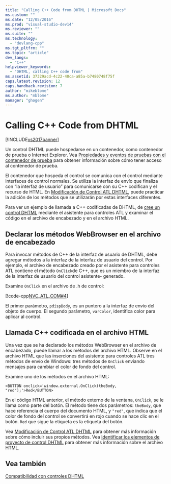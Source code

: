 ```yaml
---
title: "Calling C++ Code from DHTML | Microsoft Docs"
ms.custom: ""
ms.date: "12/05/2016"
ms.prod: "visual-studio-dev14"
ms.reviewer: ""
ms.suite: ""
ms.technology: 
  - "devlang-cpp"
ms.tgt_pltfrm: ""
ms.topic: "article"
dev_langs: 
  - "C++"
helpviewer_keywords: 
  - "DHTML, calling C++ code from"
ms.assetid: 37329acd-4c22-40ca-a85a-b7480748f75f
caps.latest.revision: 12
caps.handback.revision: 7
author: "mikeblome"
ms.author: "mblome"
manager: "ghogen"
---
```

# Calling C++ Code from DHTML
[!INCLUDE[vs2017banner](../assembler/inline/includes/vs2017banner.md)]

Un control DHTML puede hospedarse en un contenedor, como contenedor de prueba o Internet Explorer.  Vea [Propiedades y eventos de pruebas con el contenedor de prueba](../mfc/testing-properties-and-events-with-test-container.md) para obtener información sobre cómo tener acceso al contenedor de prueba.  
  
 El contenedor que hospeda el control se comunica con el control mediante interfaces de control normales.  Se utiliza la interfaz de envío que finaliza con “la interfaz de usuario” para comunicarse con su C\+\+ codifican y el recurso de HTML.  En [Modificación de Control ATL DHTML](../atl/modifying-the-atl-dhtml-control.md), puede practicar la adición de los métodos que se utilizarán por estas interfaces diferentes.  
  
 Para ver un ejemplo de llamada a C\+\+ codificadas de DHTML, de [cree un control DHTML](../atl/creating-an-atl-dhtml-control.md) mediante el asistente para controles ATL y examinar el código en el archivo de encabezado y en el archivo HTML.  
  
## Declarar los métodos WebBrowser en el archivo de encabezado  
 Para invocar métodos de C\+\+ de la interfaz de usuario de DHTML, debe agregar métodos a la interfaz de la interfaz de usuario del control.  Por ejemplo, el archivo de encabezado creado por el asistente para controles ATL contiene el método `OnClick`de C\+\+, que es un miembro de la interfaz de la interfaz de usuario del control asistente\- generado.  
  
 Examine `OnClick` en el archivo de .h de control:  
  
 [!code-cpp[NVC_ATL_COM#4](../atl/codesnippet/CPP/calling-cpp-code-from-dhtml_1.h)]  
  
 El primer parámetro, `pdispBody`, es un puntero a la interfaz de envío del objeto de cuerpo.  El segundo parámetro, `varColor`, identifica color para aplicar al control.  
  
## Llamada C\+\+ codificada en el archivo HTML  
 Una vez que se ha declarado los métodos WebBrowser en el archivo de encabezado, puede llamar a los métodos del archivo HTML.  Observe en el archivo HTML que las inserciones del asistente para controles ATL tres métodos de envío de Windows: tres métodos de `OnClick` enviando mensajes para cambiar el color de fondo del control.  
  
 Examine uno de los métodos en el archivo HTML:  
  
 `<BUTTON onclick='window.external.OnClick(theBody, "red");'>Red</BUTTON>`  
  
 En el código HTML anterior, el método externo de la ventana, `OnClick`, se le llama como parte del botón.  El método tiene dos parámetros: `theBody`, que hace referencia el cuerpo del documento HTML, y `"red"`, que indica que el color de fondo del control se convertirá en rojo cuando se hace clic en el botón.  `Red` que sigue la etiqueta es la etiqueta del botón.  
  
 Vea [Modificación de Control ATL DHTML](../atl/modifying-the-atl-dhtml-control.md) para obtener más información sobre cómo incluir sus propios métodos.  Vea [Identificar los elementos de proyecto de control DHTML](../atl/identifying-the-elements-of-the-dhtml-control-project.md) para obtener más información sobre el archivo HTML.  
  
## Vea también  
 [Compatibilidad con controles DHTML](../atl/atl-support-for-dhtml-controls.md)